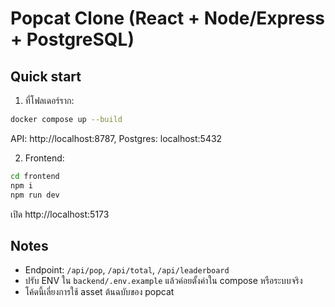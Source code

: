 # Popcat Clone (React + Node/Express + PostgreSQL)

## Quick start
1) ที่โฟลเดอร์ราก:
```bash
docker compose up --build
```
API: http://localhost:8787, Postgres: localhost:5432

2) Frontend:
```bash
cd frontend
npm i
npm run dev
```
เปิด http://localhost:5173

## Notes
- Endpoint: `/api/pop`, `/api/total`, `/api/leaderboard`
- ปรับ ENV ใน `backend/.env.example` แล้วค่อยตั้งค่าใน compose หรือระบบจริง
- โค้ดนี้เลี่ยงการใช้ asset ต้นฉบับของ popcat
